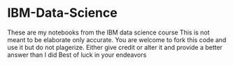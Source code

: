 # IBM-Data-Science
These are my notebooks from the IBM data science course
This is not meant to be elaborate only accurate.
You are welcome to fork this code and use it but do not plagerize. Either give credit or alter it and provide a better answer than I did
Best of luck in your endeavors
